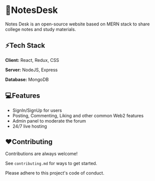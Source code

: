 
# 📒NotesDesk 

Notes Desk is an open-source website based on MERN stack to share college notes and study materials.

## ⚡Tech Stack

**Client:** React, Redux, CSS

**Server:** NodeJS, Express

**Database:** MongoDB

  
## 💻Features

- SignIn/SignUp for users
- Posting, Commenting, Liking and other common Web2 features
- Admin panel to moderate the forum
- 24/7 live hosting

  
## ❤️Contributing

Contributions are always welcome!

See `contributing.md` for ways to get started.

Please adhere to this project's code of conduct.

  
